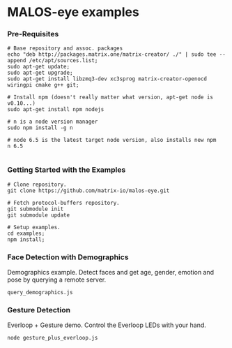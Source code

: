 # MALOS-eye examples

### Pre-Requisites
```
# Base repository and assoc. packages
echo "deb http://packages.matrix.one/matrix-creator/ ./" | sudo tee --append /etc/apt/sources.list;
sudo apt-get update;
sudo apt-get upgrade;
sudo apt-get install libzmq3-dev xc3sprog matrix-creator-openocd wiringpi cmake g++ git;

# Install npm (doesn't really matter what version, apt-get node is v0.10...)
sudo apt-get install npm nodejs

# n is a node version manager
sudo npm install -g n

# node 6.5 is the latest target node version, also installs new npm
n 6.5


```
### Getting Started with the Examples
```
# Clone repository.
git clone https://github.com/matrix-io/malos-eye.git

# Fetch protocol-buffers repository.
git submodule init
git submodule update

# Setup examples.
cd examples;
npm install;
```

### Face Detection with Demographics
Demographics example. Detect faces and get age, gender, emotion and pose by querying a remote server.
```
query_demographics.js
```

### Gesture Detection
Everloop + Gesture demo. Control the Everloop LEDs with your hand.
```
node gesture_plus_everloop.js
```
